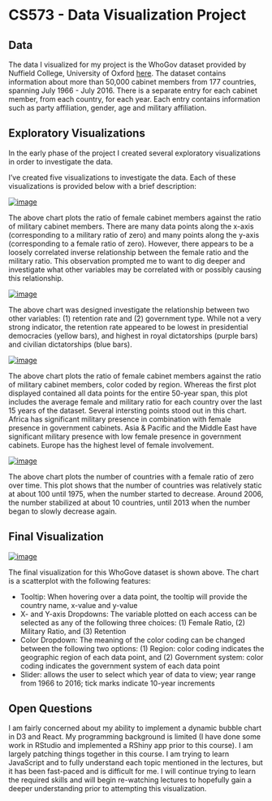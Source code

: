 # CS573 - Data Visualization Project

## Data

The data I visualized for my project is the WhoGov dataset provided by Nuffield College, University of Oxford [here](https://www.nuffield.ox.ac.uk/our-research/research-centres/nuffield-politics-research-centre/whogov/whogov-download-links/). The dataset contains information about more than 50,000 cabinet members from 177 countries, spanning July 1966 - July 2016. There is a separate entry for each cabinet member, from each country, for each year. Each entry contains information such as party affiliation, gender, age and military affiliation.

## Exploratory Visualizations

In the early phase of the project I created several exploratory visualizations in order to investigate the data. 

I’ve created five visualizations to investigate the data. Each of these visualizations is provided below with a brief description: 

[![image](https://user-images.githubusercontent.com/68825348/94755774-77f5e900-034a-11eb-9d5e-e123dd56edd7.png)](https://vizhub.com/reshayganfar/3452ae85ed284611b9f01ed085428735)

The above chart plots the ratio of female cabinet members against the ratio of military cabinet members. There are many data points along the x-axis (corresponding to a military ratio of zero) and many points along the y-axis (corresponding to a female ratio of zero). However, there appears to be a loosely correlated inverse relationship between the female ratio and the military ratio. This observation prompted me to want to dig deeper and investigate what other variables may be correlated with or possibly causing this relationship. 

[![image](https://user-images.githubusercontent.com/68825348/94756050-4af60600-034b-11eb-98c4-1fd69bb16c0b.png)](https://vizhub.com/reshayganfar/e72e753d5ff34c23bff7466351e5c12b)

The above chart was designed investigate the relationship between two other variables: (1) retention rate and (2) government type. While not a very strong indicator, the retention rate appeared to be lowest in presidential democracies (yellow bars), and highest in royal dictatorships (purple bars) and civilian dictatorships (blue bars). 

[![image](https://user-images.githubusercontent.com/68825348/95390738-b2133d80-08aa-11eb-891c-559aae692182.png)](https://vizhub.com/reshayganfar/f6bf28624809495f92feeafbe4b681cd)

The above chart plots the ratio of female cabinet members against the ratio of military cabinet members, color coded by region. Whereas the first plot displayed contained all data points for the entire 50-year span, this plot includes the average female and military ratio for each country over the last 15 years of the dataset. Several intersting points stood out in this chart. Africa has significant military presence in combination with female presence in government cabinets. Asia & Pacific and the Middle East have significant military presence with low female presence in government cabinets. Europe has the highest level of female involvement.

[![image](https://user-images.githubusercontent.com/68825348/98069025-acaa0400-1e12-11eb-8df0-276d8b49b2e7.png)](https://vizhub.com/reshayganfar/eeb9a18afdb04b79a81d38f7e7490aa9?mode=full)

The above chart plots the number of countries with a female ratio of zero over time. This plot shows that the number of countries was relatively static at about 100 until 1975, when the number started to decrease. Around 2006, the number stabilized at about 10 countries, until 2013 when the number began to slowly decrease again. 

## Final Visualization

[![image](https://user-images.githubusercontent.com/68825348/98069325-54273680-1e13-11eb-81a5-18693e57bd43.png)](https://vizhub.com/reshayganfar/ab6dbca1e3d84f8da96c3caf48b634cb?mode=full)

The final visualization for this WhoGove dataset is shown above. The chart is a scatterplot with the following features: 
* Tooltip: When hovering over a data point, the tooltip will provide the country name, x-value and y-value
* X- and Y-axis Dropdowns: The variable plotted on each access can be selected as any of the following three choices: (1) Female Ratio, (2) Military Ratio, and (3) Retention
* Color Dropdown: The meaning of the color coding can be changed between the following two options: (1) Region: color coding indicates the geographic region of each data point, and (2) Government system: color coding indicates the government system of each data point
* Slider: allows the user to select which year of data to view; year range from 1966 to 2016; tick marks indicate 10-year increments

## Open Questions

I am fairly concerned about my ability to implement a dynamic bubble chart in D3 and React. My programming background is limited (I have done some work in RStudio and implemented a RShiny app prior to this course). I am largely patching things together in this course. I am trying to learn JavaScript and to fully understand each topic mentioned in the lectures, but it has been fast-paced and is difficult for me. I will continue trying to learn the required skills and will begin re-watching lectures to hopefully gain a deeper understanding prior to attempting this visualization. 
